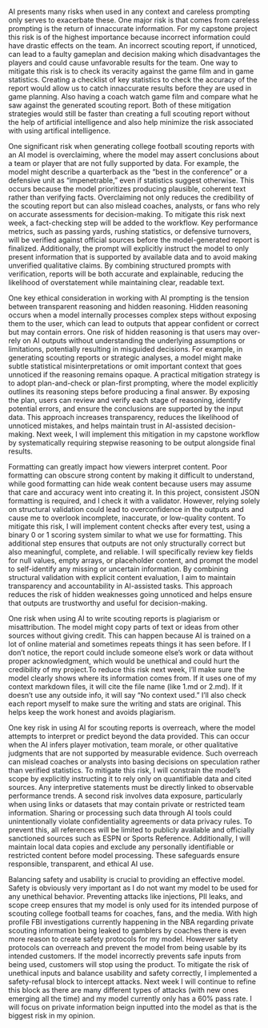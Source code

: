AI presents many risks when used in any context and careless prompting only serves to exacerbate these. One major risk is that comes from careless prompting is the return of innaccurate information. For my capstone project this risk is of the highest importance because incorrect information could have drastic effects on the team. An incorrect scouting report, if unnoticed, can lead to a faulty gameplan and decision making which disadvantages the players and could cause unfavorable results for the team. One way to mitigate this risk is to check its veracity against the game film and in game statistics. Creating a checklist of key statistics to check the accuracy of the report would allow us to catch innaccurate results before they are used in game planning. Also having a coach watch game film and compare what he saw against the generated scouting report. Both of these mitigation strategies would still be faster than creating a full scouting report without the help of artificial intelligence and also help minimize the risk associated with using artifical intelligence.

One significant risk when generating college football scouting reports with an AI model is overclaiming, where the model may assert conclusions about a team or player that are not fully supported by data. For example, the model might describe a quarterback as the “best in the conference” or a defensive unit as “impenetrable,” even if statistics suggest otherwise. This occurs because the model prioritizes producing plausible, coherent text rather than verifying facts. Overclaiming not only reduces the credibility of the scouting report but can also mislead coaches, analysts, or fans who rely on accurate assessments for decision-making. To mitigate this risk next week, a fact-checking step will be added to the workflow. Key performance metrics, such as passing yards, rushing statistics, or defensive turnovers, will be verified against official sources before the model-generated report is finalized. Additionally, the prompt will explicitly instruct the model to only present information that is supported by available data and to avoid making unverified qualitative claims. By combining structured prompts with verification, reports will be both accurate and explainable, reducing the likelihood of overstatement while maintaining clear, readable text.


One key ethical consideration in working with AI prompting is the tension between transparent reasoning and hidden reasoning. Hidden reasoning occurs when a model internally processes complex steps without exposing them to the user, which can lead to outputs that appear confident or correct but may contain errors. One risk of hidden reasoning is that users may over-rely on AI outputs without understanding the underlying assumptions or limitations, potentially resulting in misguided decisions. For example, in generating scouting reports or strategic analyses, a model might make subtle statistical misinterpretations or omit important context that goes unnoticed if the reasoning remains opaque. A practical mitigation strategy is to adopt plan-and-check or plan-first prompting, where the model explicitly outlines its reasoning steps before producing a final answer. By exposing the plan, users can review and verify each stage of reasoning, identify potential errors, and ensure the conclusions are supported by the input data. This approach increases transparency, reduces the likelihood of unnoticed mistakes, and helps maintain trust in AI-assisted decision-making. Next week, I will implement this mitigation in my capstone workflow by systematically requiring stepwise reasoning to be output alongside final results.

Formatting can greatly impact how viewers interpret content. Poor formatting can obscure strong content by making it difficult to understand, while good formatting can hide weak content because users may assume that care and accuracy went into creating it. In this project, consistent JSON formatting is required, and I check it with a validator. However, relying solely on structural validation could lead to overconfidence in the outputs and cause me to overlook incomplete, inaccurate, or low-quality content. To mitigate this risk, I will implement content checks after every test, using a binary 0 or 1 scoring system similar to what we use for formatting. This additional step ensures that outputs are not only structurally correct but also meaningful, complete, and reliable. I will specifically review key fields for null values, empty arrays, or placeholder content, and prompt the model to self-identify any missing or uncertain information. By combining structural validation with explicit content evaluation, I aim to maintain transparency and accountability in AI-assisted tasks. This approach reduces the risk of hidden weaknesses going unnoticed and helps ensure that outputs are trustworthy and useful for decision-making.

One risk when using AI to write scouting reports is plagiarism or misattribution. The model might copy parts of text or ideas from other sources without giving credit. This can happen because AI is trained on a lot of online material and sometimes repeats things it has seen before. If I don’t notice, the report could include someone else’s work or data without proper acknowledgment, which would be unethical and could hurt the credibility of my project.To reduce this risk next week, I’ll make sure the model clearly shows where its information comes from. If it uses one of my context markdown files, it will cite the file name (like 1.md or 2.md). If it doesn’t use any outside info, it will say “No context used.” I’ll also check each report myself to make sure the writing and stats are original. This helps keep the work honest and avoids plagiarism.

One key risk in using AI for scouting reports is overreach, where the model attempts to interpret or predict beyond the data provided. This can occur when the AI infers player motivation, team morale, or other qualitative judgments that are not supported by measurable evidence. Such overreach can mislead coaches or analysts into basing decisions on speculation rather than verified statistics. To mitigate this risk, I will constrain the model’s scope by explicitly instructing it to rely only on quantifiable data and cited sources. Any interpretive statements must be directly linked to observable performance trends. A second risk involves data exposure, particularly when using links or datasets that may contain private or restricted team information. Sharing or processing such data through AI tools could unintentionally violate confidentiality agreements or data privacy rules. To prevent this, all references will be limited to publicly available and officially sanctioned sources such as ESPN or Sports Reference. Additionally, I will maintain local data copies and exclude any personally identifiable or restricted content before model processing. These safeguards ensure responsible, transparent, and ethical AI use.

Balancing safety and usability is crucial to providing an effective model. Safety is obviously very important as I do not want my model to be used for any unethical behavior. Preventing attacks like injections, PII leaks, and scope creep ensures that my model is only used for its intended purpose of scouting college football teams for coaches, fans, and the media. With high profile FBI investigations currently happening in the NBA regarding private scouting information being leaked to gamblers by coaches there is even more reason to create safety protocols for my model. However safety protocols can overreach and prevent the model from being usable by its intended customers. If the model incorrectly prevents safe inputs from being used, customers will stop using the product. To mitigate the risk of unethical inputs and balance usability and safety correctly, I implemented a safety-refusal block to intercept attacks. Next week I will continue to refine this block as there are many different types of attacks (with new ones emerging all the time) and my model currently only has a 60% pass rate. I will focus on private information beign inputted into the model as that is the biggest risk in my opinion.
